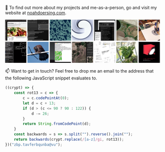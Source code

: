 🏡 To find out more about my projects and me-as-a-person, go and visit my website at [noahdoersing.com](https://noahdoersing.com).

[![](stuff.png)](https://noahdoersing.com)

📫 Want to get in touch? Feel free to drop me an email to the address that the following JavaScript snippet evaluates to.

```js
((crypt) => {
    const rot13 = c => {
        c = c.codePointAt(0);
        let d = c + 13;
        if (d > (c <= 90 ? 90 : 122)) {
            d -= 26;
        }
        return String.fromCodePoint(d);
    }
    const backwards = s => s.split("").reverse().join("");
    return backwards(crypt.replace(/[a-z]/gi, rot13));
})("zbp.tavferbqunba@vu");
```
